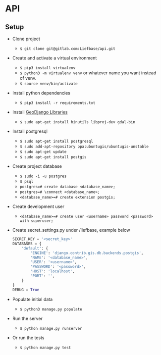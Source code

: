 # API

## Setup

* Clone project
  * `$ git clone git@gitlab.com:Liefbase/api.git`
* Create and activate a virtual environment
  * `$ pip3 install virtualenv`
  * `$ python3 -m virtualenv venv` or whatever name you want instead of venv.
  * `$ source venv/bin/activate`
* Install python dependencies
  * `$ pip3 install -r requirements.txt`
* Install [GeoDjango Libraries](https://docs.djangoproject.com/en/1.11/ref/contrib/gis/install)
  * `$ sudo apt-get install binutils libproj-dev gdal-bin`
* Install postgresql
  * `$ sudo apt-get install postgresql`
  * `$ sudo add-apt-repository ppa:ubuntugis/ubuntugis-unstable`
  * `$ sudo apt-get update`
  * `$ sudo apt-get install postgis`
* Create project database
  * `$ sudo -i -u postgres`
  * `$ psql`
  * `postgres=# create database <database_name>;`
  * `postgres=# \connect <database_name>;`
  * `<database_name>=# create extension postgis;`
* Create development user
  * `<database_name>=# create user <username> password <password> with superuser;`
* Create secret_settings.py under /liefbase, example below
    ```python
    SECRET_KEY = '<secret_key>'
    DATABASES = {
        'default': {
            'ENGINE': 'django.contrib.gis.db.backends.postgis',
            'NAME': '<database_name>',
            'USER': '<username>',
            'PASSWORD': '<password>',
            'HOST': 'localhost',
            'PORT': '',
        }
    }
    DEBUG = True
    ```

* Populate initial data
  * `$ python3 manage.py populate`
* Run the server
  * `$ python manage.py runserver`
* Or run the tests
  * `$ python manage.py test`
